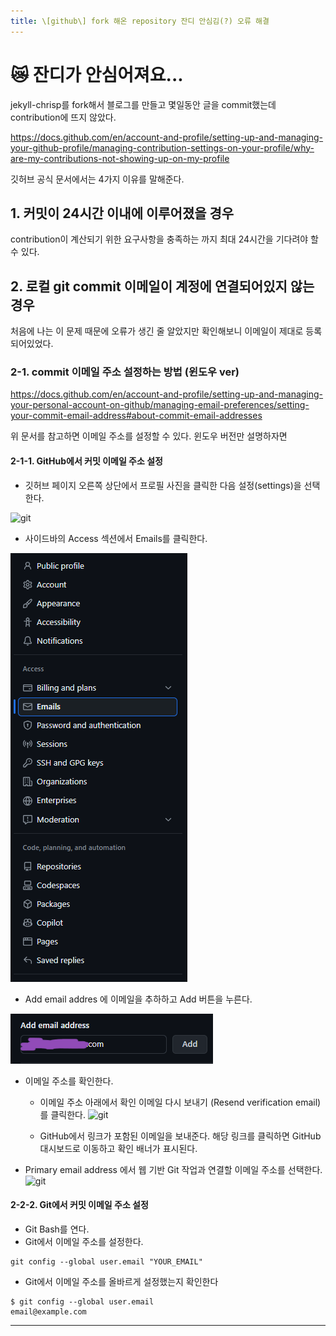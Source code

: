 ```yaml
---
title: \[github\] fork 해온 repository 잔디 안심김(?) 오류 해결
---
```

# 😿 잔디가 안심어져요...
jekyll-chrisp를 fork해서 블로그를 만들고 몇일동안 글을 commit했는데 contribution에 뜨지 않았다.

https://docs.github.com/en/account-and-profile/setting-up-and-managing-your-github-profile/managing-contribution-settings-on-your-profile/why-are-my-contributions-not-showing-up-on-my-profile

깃허브 공식 문서에서는 4가지 이유를 말해준다.

## 1. 커밋이 24시간 이내에 이루어졌을 경우
contribution이 계산되기 위한 요구사항을 충족하는 까지 최대 24시간을 기다려야 할 수 있다.

## 2. 로컬 git commit 이메일이 계정에 연결되어있지 않는 경우
처음에 나는 이 문제 때문에 오류가 생긴 줄 알았지만 확인해보니 이메일이 제대로 등록되어있었다. 


### 2-1. commit 이메일 주소 설정하는 방법 (윈도우 ver)

https://docs.github.com/en/account-and-profile/setting-up-and-managing-your-personal-account-on-github/managing-email-preferences/setting-your-commit-email-address#about-commit-email-addresses

위 문서를 참고하면 이메일 주소를 설정할 수 있다.
윈도우 버전만 설명하자면

#### 2-1-1. GitHub에서 커밋 이메일 주소 설정
* 깃허브 페이지 오른쪽 상단에서 프로필 사진을 클릭한 다음 설정(settings)을 선택한다.

![git](https://docs.github.com/assets/cb-45016/mw-1440/images/help/settings/userbar-account-settings-global-nav-update.webp)

* 사이드바의 Access 섹션에서 Emails를 클릭한다.
  
![git](/assets/img/favicons/git1.png)

* Add email addres 에 이메일을 추하하고 Add 버튼을 누른다.
  
![git2](/assets/img/favicons/git2.png)

* 이메일 주소를 확인한다.
  * 이메일 주소 아래에서 확인 이메일 다시 보내기
  (Resend verification email)를 클릭한다.
  ![git](https://docs.github.com/assets/cb-35730/mw-1440/images/help/settings/email-verify-button.webp)

  * GitHub에서 링크가 포함된 이메일을 보내준다. 해당 링크를 클릭하면 GitHub 대시보드로 이동하고 확인 배너가 표시된다.

* Primary email address 에서 웹 기반  Git 작업과 연결할 이메일 주소를 선택한다.
![git](https://docs.github.com/assets/cb-119951/mw-1440/images/help/settings/email-primary.webp)


#### 2-2-2. Git에서 커밋 이메일 주소 설정
* Git Bash를 연다.
* Git에서 이메일 주소를 설정한다.
```
git config --global user.email "YOUR_EMAIL"
```

* Git에서 이메일 주소를 올바르게 설정했는지 확인한다
```
$ git config --global user.email
email@example.com
```

---
